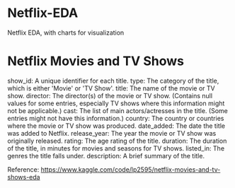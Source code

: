 # Netflix-EDA
Netflix EDA, with charts for visualization
# Netflix Movies and TV Shows
show_id: A unique identifier for each title.
type: The category of the title, which is either 'Movie' or 'TV Show'.
title: The name of the movie or TV show.
director: The director(s) of the movie or TV show. (Contains null values for some entries, especially TV shows where this information might not be applicable.)
cast: The list of main actors/actresses in the title. (Some entries might not have this information.)
country: The country or countries where the movie or TV show was produced.
date_added: The date the title was added to Netflix.
release_year: The year the movie or TV show was originally released.
rating: The age rating of the title.
duration: The duration of the title, in minutes for movies and seasons for TV shows.
listed_in: The genres the title falls under.
description: A brief summary of the title.

Reference: https://www.kaggle.com/code/lp2595/netflix-movies-and-tv-shows-eda
